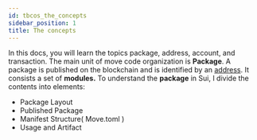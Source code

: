 ```yaml
---
id: tbcos_the_concepts
sidebar_position: 1
title: The concepts
---
```

In this docs, you will learn the topics package, address, account, and transaction. The main unit of move code organization is **Package**.  A package is published on the blockchain and is identified by an [address](https://move-book.com/concepts/address.html).  It consists a set of **modules.** To understand the **package** in Sui, I divide the contents into elements:

- Package Layout
- Published Package
- Manifest Structure( Move.toml )
- Usage and Artifact



